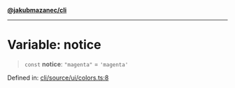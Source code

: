 [**@jakubmazanec/cli**](../../../README.md)

---

# Variable: notice

> `const` **notice**: `"magenta"` = `'magenta'`

Defined in:
[cli/source/ui/colors.ts:8](https://github.com/jakubmazanec/tools/blob/f779e75b9ef98389e12e52575295bd1ef364daca/packages/cli/source/ui/colors.ts#L8)
